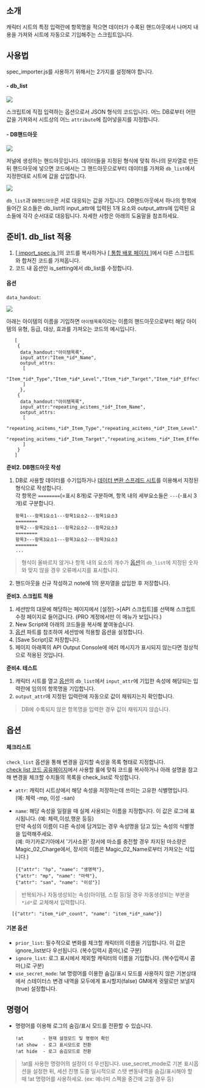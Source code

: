 ## 소개
캐릭터 시트의 특정 입력란에 항목명을 적으면 데이터가 수록된 핸드아웃에서 나머지 내용을 가져와 시트에 자동으로 기입해주는 스크립트입니다.

## 사용법

spec_importer.js를 사용하기 위해서는 2가지를 설정해야 합니다.

#### - db_list
![](https://github.com/kibkibe/roll20-api-scripts/blob/master/wiki_image/si_1.png)

스크립트에 직접 입력하는 옵션으로서 JSON 형식의 코드입니다. 어느 DB로부터 어떤 값을 가져와서 시트상의 어느 `attribute`에 집어넣을지를 지정합니다.   

#### - DB핸드아웃
![](https://github.com/kibkibe/roll20-api-scripts/blob/master/wiki_image/si_2.png)

저널에 생성하는 핸드아웃입니다. 데이터들을 지정된 형식에 맞춰 하나의 문자열로 만든 뒤 핸드아웃에 넣으면 코드에서는 그 핸드아웃으로부터 데이터를 가져와 `db_list`에서 지정한대로 시트에 값을 삽입합니다.


![](https://github.com/kibkibe/roll20-api-scripts/blob/master/wiki_image/si_3.png)

`db_list`과 `DB핸드아웃`은 서로 대응되는 값을 가집니다. DB핸드아웃에서 하나의 항목에 들어간 요소들은 db_list의 input_attr에 입력된 1개 요소와 output_attrs에 입력된 요소들에 각각 순서대로 대응됩니다. 자세한 사항은 아래의 도움말을 참조하세요.

## 준비1. db_list 적용
1. [[ import_spec.js ]](https://github.com/kibkibe/roll20-api-scripts/blob/master/spec_importer/spec_importer.js)의 코드를 복사하거나 [[ 통합 배포 페이지 ]](https://kibkibe.github.io/roll20/)에서 다른 스크립트와 합쳐진 코드를 가져옵니다.
2. 코드 내 옵션인 is_setting에서 db_list를 수정합니다. 

#### 옵션
`data_handout`: 

![](https://github.com/kibkibe/roll20-api-scripts/blob/master/wiki_image/si_4.png)


아래는 아이템의 이름을 기입하면 `아이템목록`이라는 이름의 핸드아웃으로부터 해당 아이템의 유형, 등급, 대상, 효과를 가져오는 코드의 예시입니다.

       [
        {
         data_handout:"아이템목록",
         input_attr:"Item_*id*_Name",
         output_attrs:
          [
            "Item_*id*_Type","Item_*id*_Level","Item_*id*_Target","Item_*id*_Effect"
          ]
         },
        {
         data_handout:"아이템목록",
         input_attr:"repeating_acitems_*id*_Item_Name",
         output_attrs:
          [
           "repeating_acitems_*id*_Item_Type","repeating_acitems_*id*_Item_Level",
           "repeating_acitems_*id*_Item_Target","repeating_acitems_*id*_Item_Effect"
          ]
        }
       ]

**준비2. DB핸드아웃 작성**
1. DB로 사용할 데이터를 수기입하거나 [데이터 변환 스프레드 시트](https://...)를 이용해서 지정된 형식으로 작성합니다.   
각 항목은 `========`(=표시 8개)로 구분하며, 항목 내의 세부요소들은 `---`(-표시 3개)로 구분합니다.

       항목1---항목1요소1---항목1요소2---항목1요소3
       ========
       항목2---항목2요소1---항목2요소2---항목2요소3
       ========
       항목3---항목3요소1---항목3요소2---항목3요소3
       ========
       ...

> 형식이 올바르지 않거나 항목 내의 요소의 개수가 [옵션](#옵션)의 `db_list`에 지정된 숫자와 맞지 않을 경우 오류메시지를 표시합니다.

2. 핸드아웃을 신규 작성하고 note에 1의 문자열을 삽입한 후 저장합니다.

**준비3. 스크립트 적용**
1. 세션방의 대문에 해당하는 페이지에서 [설정]->[API 스크립트]를 선택해 스크립트 수정 페이지로 들어갑니다. (PRO 계정에서만 이 메뉴가 보입니다.)
2. New Script에 아래의 코드들을 복사해 붙여놓습니다.
3. [옵션](#옵션) 파트를 참조하여 세션방에 적용할 옵션을 설정합니다.
4. [Save Script]로 저장합니다.
5. 페이지 아래쪽의 API Output Console에 에러 메시지가 표시되지 않는다면 정상적으로 적용된 것입니다.

**준비4. 테스트**
1. 캐릭터 시트를 열고 [옵션](#옵션)의 `db_list`에서 `input_attr`에 기입한 속성에 해당되는 입력란에 임의의 항목명을 기입합니다.
2. `output_attr`에 지정된 입력란에 자동으로 값이 채워지는지 확인합니다.
> DB에 수록되지 않은 항목명을 입력한 경우 값이 채워지지 않습니다.

## 옵션
#### 체크리스트
`check_list` 옵션을 통해 변경을 감지할 속성을 목록 형태로 지정합니다.  
[check list 코드 공유페이지](https://docs.google.com/spreadsheets/d/1_uTqPs6FQJfjzDotRWqtJn8U6cVw_lVycDRal8vxZb8/edit#gid=609977791)에서 사용할 룰에 맞춰 코드를 복사하거나 아래 설명을 참고해 변경을 체크할 수치들의 목록을 check_list로 작성합니다.
- `attr`: 캐릭터 시트상에서 해당 속성을 저장하는데 쓰이는 고유한 식별명입니다. (예: 체력 -mp, 이성 -san)
- `name`: 해당 속성을 일컬을 때 실제 사용되는 이름을 지정합니다. 이 값은 로그에 표시됩니다. (예: 체력,이성,행운 등등)  
만약 속성의 이름이 다른 속성에 담겨있는 경우 속성명을 담고 있는 속성의 식별명을 입력해주세요.  
(예: 마기카로기아에서 '기사소환' 장서에 마소를 충전할 경우 차지된 마소량은 Magic_02_Charge에서, 장서의 이름은 Magic_02_Name로부터 가져오는 식입니다.)

      [{"attr": "hp", "name": "생명력"},
      {"attr": "mp", "name": "마력"},
      {"attr": "san", "name": "이성"}]

> 반복되거나 자동생성되는 속성(아이템, 스킬 등)일 경우 자동생성되는 부분을 `*id*`로 교체해서 입력합니다.

      [{"attr": "item_*id*_count", "name": "item_*id*_name"}]


#### 기본 옵션
- `prior_list`: 필수적으로 변화를 체크할 캐릭터의 이름을 기입합니다. 이 값은 ignore_list보다 우선됩니다. (복수입력시 콤마(,)로 구분)
- `ignore_list`: 로그 표시에서 제외할 캐릭터의 이름을 기입합니다. (복수입력시 콤마(,)로 구분)
- `use_secret_mode`: !at 명령어를 이용한 숨김/표시 모드를 사용하지 않은 기본상태에서 스테이터스 변경 내역을 모두에게 표시할지(false) GM에게 귓말로만 보낼지(true) 설정합니다.


## 명령어

- 명령어를 이용해 로그의 숨김/표시 모드를 전환할 수 있습니다.

      !at       - 현재 설정모드 및 명령어 확인
      !at show  - 로그 표시모드로 전환
      !at hide  - 로그 숨김모드로 전환

> !at를 사용한 명령어의 설정이 더 우선됩니다. use_secret_mode로 기본 표시옵션을 설정한 뒤, 세션 진행 도중 일시적으로 스탯 변동내역을 숨김/표시해야 할 때 !at 명령어를 사용하세요. (ex: 에너미 스펙을 중간에 고칠 경우 등)

